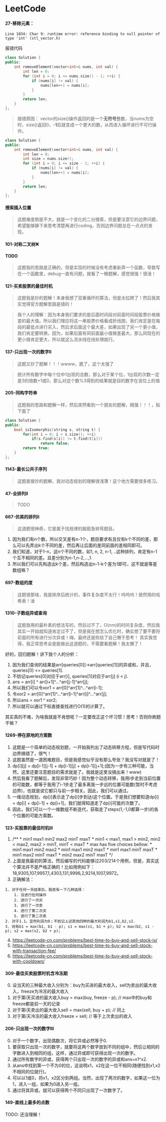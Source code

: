 # LeetCode



#### 27-移除元素：
`Line 1034: Char 9: runtime error: reference binding to null pointer of type 'int' (stl_vector.h)`

报错代码
```C++
class Solution {
public:
    int removeElement(vector<int>& nums, int val) {
        int len = 0;
        for (int i = 0; i <= nums.size() - 1; ++i) {
            if (nums[i] != val) {
                nums[len++] = nums[i];
            }
        }
        return len;
    }
};
``` 
> 报错原因： vector的size()操作返回的是一个**无符号**整数，当nums为空时，size()返回0，**-1**后就变成一个更大的数，从而进入循环进行不可行操作。

```C++
class Solution {
public:
    int removeElement(vector<int>& nums, int val) {
        int len = 0;
        int size = nums.size();
        for (int i = 0; i <= size - 1; ++i) {
            if (nums[i] != val) {
                nums[len++] = nums[i];
            }
        }
        return len;
    }
};

```


#### 搜索插入位置
> 这题难度倒是不大，就是一个变化的二分搜索，但是要注意它的边界问题，希望能够静下来思考清楚再进行coding，否则边界问题总在一点点的发现。


#### 101-对称二叉树:x:
#### TODO
> 这题我的思路是正确的，但是实现的时候没有考虑重新弄一个函数，导致写在一个函数里，debug一直有问题，就看了一眼题解，感觉很强！很淦！


#### 121-买卖股票的最佳时机
> 这题我是抄的题解！本身我想了双重循环的算法，但是太拉跨了！然后我其实觉得官方题解思路是错的！

> 我个人的理解：因为本身我们要求的是后面时间段对前面时间段股票价格做差的最大值。所以我们理应将这一串股票价格看成折线图，我们肯定是在每段的最低点进行买入，然后求后面这个最大差，如果出现了另一个更小值，我们肯定要转换，因为，如果后面有同前面最小值做差最大，那么同现在的更小值肯定更大，所以就这么流水线在线处理就行。

#### 137-只出现一次的数字II
> 这题又抄了题解！！！wwww，跪了，这个太强了


> 统计所有数字中每个位中1出现的总数，那么对于某个位，1出现的次数一定是3的倍数+1或0，那么对这个数%3得到的结果就是目的数字在该位上的值


#### 205-同构字符串
> 这题我的思路和题解一样，然后突然看到一个朋友的题解，贼强！！！，贴下面了

```c++
class Solution {
public:
    bool isIsomorphic(string s, string t) {
        for(int i = 0; i < s.size(); ++i)
            if(s.find(s[i]) != t.find(t[i]))
                return false;
        return true;
    }
};
```


#### 1143-最长公共子序列
> 这题直接抄的题解，我对动态规划的理解很浅薄！这个地方需要很多练习。

#### 47-全排列II
> TODO


#### 667-优美的排列II
>这道题很神奇，它是属于找规律的脑筋急转弯题目。

1. 因为我们有n个数，所以交叉差有n-1个，题目要求有且仅有k个不同的差，那么可以先弄出k个不同的差，然后再让后面的差同前面的差相同即可。
2. 我们知道，对于1-n，这n个不同的数，如1, n, 2, n-1, ..这种排列，肯定有n-1个互不相同的差。且差分别为n-1,n-2,...,1.
3. 所以我们可以先构造出k个差，然后构造出n-1-k个差为1即可，这不就是等差数组嘛？


#### 697-数组的度
> 这题很那啥，我是排序后统计的，事件复杂度不太行！呜呜呜！居然用的哈希表！淦


#### 1310-子数组异或查询
> 这题我用的最朴素的想法写的，然后过不了，O(nm)的时间复杂度，然后我其实一开始就知道肯定过不了，但是我在想怎么优化时，确实想了要不要将前面的所有进行分次异或！嗨，最终还是败给了自己懒于思考！
其实我觉得，我正常思考会是能做出这道题的，不需要看题解！我太懒了！

好的，回归题解！讲下我个人的分析：
1. 因为我们查询的结果是arr[queries[0]]->arr[queries[1]]的异或和，并且，queries[0] <= queries[1].
2. 不妨记queries[0]对应于arr[i], queries[1]对应于arr[j] (i < j).
3. ans = arr[i] ^ arr[i+1]^...^arr[j-1]^arr[j];
4. 所以我们可以令xor1 = arr[0]^arr[1]^...^arr[i-1];
5. 令xor2 = arr[0]^arr[1]^...^arr[i-1]^arr[i]^...^arr[j];
6. 所以ans = xor1 ^ xor2;
7. 所以就可以通过下标直接查找进行O(1)的计算了。

其实真的不难，为啥我就是不肯想呢？一定要改正这个坏习惯！思考！否则你刷题干嘛？


#### 1269-停在原地的方案数
1. 这题是一个简单的动态规划题，一开始我列出了动态转移方程，但是写代码时边界搞错了，很气！
2. 这题虽然是一道困难题目，但是我感觉似乎没有那么夸张？我没写对就是了！
3. dp[i][j] = dp[i-1][j-1] + dp[i-1][j] + dp[i-1][j+1];(因为一步有三种可能，当然，这里还要注意题目的需求就是了。我就是这里没搞出来！www)
4. 然后我看了题解后，发现非常巧妙！因为整个动态转移，我用i步走到当前位置的可能数，都等于我用了i-1步走了最多离我一步远的位置可能数(暂时不考虑边界)，也就是说它都只与前一步相关。因此，我们可以通过。
5. 一维动态规划，dp[i]表示走了dp[i]步到达i这个位置。于是我们想要知道dp[i] = dp[i] + dp[i-1] + dp[i+1]，我们就得知道走了dp[i]可能的次数了。
6. 因此，我们可以一个一维数组不断迭代，获取走了steps(1,-1,0都算一步)的各个位置的可能方案数。


#### 123-买股票的最佳时机III
1. /**
         * min1 max1 min2 max2 minT maxT
         * min1 < max1, max1 > min2, min2 < max2, max2 > minT, minT < maxT
         * max has five choices bellow:
         * min1 max1 min2 max2
         * min1 max1 min2 maxT
         * min1 max1 minT maxT
         * min1 max2 minT maxT
         * min2 max2 minT maxT
        */
2. 上面是我最初的算法，然后编写的代码能够过203/214个用例，但是，其实这个算法并不是严格正确的！比如用例如下：18,9305,107,9957,1,4303,131,9996,2,9214,1007,9972。
3. 正确解法：
```
1. 对于任何一天结束后，股民有一下几种选择：
    1. 没进行任何操作
    2. 进行了一次买
    3. 进行了一次卖
    4. 进行了第二次买
    5. 进行了第二次卖
2. 对于1.1，显然利润为0；不妨记上述其他四种的最大利润为b1,s1,b2,s2.
3. 则有b1 = max(b1, b1 - p); s1 = max(s1, b1 + p); b2 = max(b2, s1 - p); s2 = max(s2, b2 + p);
```
4. https://leetcode-cn.com/problems/best-time-to-buy-and-sell-stock-iv/
5. https://leetcode-cn.com/problems/best-time-to-buy-and-sell-stock-with-transaction-fee/
6. https://leetcode-cn.com/problems/best-time-to-buy-and-sell-stock-with-cooldown/


#### 309-最佳买卖股票时机含冷冻期
0. 设当天的三种最大收入分别为：buy为买进的最大收入，sell为卖出的最大收入，freeze为冷冻的最大收入
1. 对于第i天买进的最大收入buy = max(buy, freeze - p); // max中的buy和freeze都是前一天的记录
2. 对于第i天卖出的最大收入sell = max(sell, buy + p); // 同上
3. 对于第i天冷冻的最大收入freeze = sell; // 等于上次卖出的收入

#### 206-只出现一次的数字III
0. 对于一个数字，出现偶数次，将它异或必然等于0.
1. 要获取只出现一次的数字，就要将这两个数字放到不同的组中，然后让相同的字数进入到相同的组，这样，通过异或即可获得出现一次的数字。
2. 通过所有数字的异或，获得两个只出现一次的数字的异或和ans=x1^x2.
3. 从ans中找到第一个不为0的位，这说明x1，x2在这一位不相同(随便找到x1,x2不相同的位就行)。
4. 可以以1或0，将x1，x2区分到两组。当然，出现了两次的数字，如果这一位为1，进入一组，如果为0进入另一组。
5. 通过将其异或，就可以获得两个不同只出现了一次数字了。


#### 149-直线上最多的点数
TODO: 还没理解！